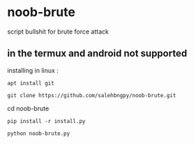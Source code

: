 # noob-brute
script bullshit for brute force attack

in the termux and android not supported
------------------------------------
installing in linux :
```
apt install git
```
```
git clone https://github.com/salehbngpy/noob-brute.git
```
cd noob-brute
```
pip install -r install.py
```
```
python noob-brute.py
```
